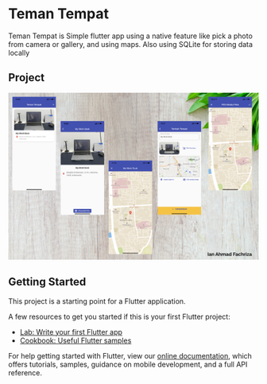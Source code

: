 # Teman Tempat

Teman Tempat is Simple flutter app using a native feature like pick a photo from camera or gallery, and using maps. Also using SQLite for storing data locally

## Project
![img](https://github.com/ianahmfac/images/blob/master/Banner%20Teman%20Tempat.png?raw=true)

## Getting Started

This project is a starting point for a Flutter application.

A few resources to get you started if this is your first Flutter project:

- [Lab: Write your first Flutter app](https://flutter.dev/docs/get-started/codelab)
- [Cookbook: Useful Flutter samples](https://flutter.dev/docs/cookbook)

For help getting started with Flutter, view our
[online documentation](https://flutter.dev/docs), which offers tutorials,
samples, guidance on mobile development, and a full API reference.
